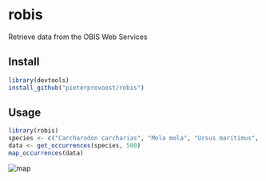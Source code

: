 # robis

Retrieve data from the OBIS Web Services

## Install

```R
library(devtools)
install_github("pieterprovoost/robis")
```

## Usage

```R
library(robis)
species <- c("Carcharodon carcharias", "Mola mola", "Ursus maritimus", "Aptenodytes forsteri")
data <- get_occurrences(species, 500)
map_occurrences(data)
```

![map](https://raw.githubusercontent.com/pieterprovoost/robis/master/map.png)
